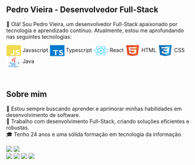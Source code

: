 ## Pedro Vieira - Desenvolvedor Full-Stack
👋 Olá! Sou Pedro Vieira, um desenvolvedor Full-Stack apaixonado por tecnologia e aprendizado contínuo. Atualmente, estou me aprofundando nas seguintes tecnologias:


  <img align="center" alt="Rafa-Js" height="30" width="40" src="https://raw.githubusercontent.com/devicons/devicon/master/icons/javascript/javascript-plain.svg"> Javascript
  <img align="center" alt="Rafa-Ts" height="30" width="40" src="https://raw.githubusercontent.com/devicons/devicon/master/icons/typescript/typescript-plain.svg"> Typescript
  <img align="center" alt="Rafa-React" height="30" width="40" src="https://raw.githubusercontent.com/devicons/devicon/master/icons/react/react-original.svg"> React
  <img align="center" alt="Rafa-HTML" height="30" width="40" src="https://raw.githubusercontent.com/devicons/devicon/master/icons/html5/html5-original.svg"> HTML
  <img align="center" alt="Rafa-CSS" height="30" width="40" src="https://raw.githubusercontent.com/devicons/devicon/master/icons/css3/css3-original.svg"> CSS
  <img align="center" alt="Rafa-Java" height="30" width="40" src="https://raw.githubusercontent.com/devicons/devicon/master/icons/java/java-original.svg"> Java
<div style="display: inline_block"><br>
</div>

## Sobre mim
<div>
  🌱 Estou sempre buscando aprender e aprimorar minhas habilidades em desenvolvimento de software.<br>
  💼 Trabalho com desenvolvimento Full-Stack, criando soluções eficientes e robustas.<br>
  🎓 Tenho 24 anos e uma sólida formação em tecnologia da informação.<br>
</div><br>


<div>
  <img height="180cm" src="https://github-readme-stats.vercel.app/api?username=pedrovieiras&show_icons=true&theme=blue-green"/>
  <img height="180cm" src="https://github-readme-stats.vercel.app/api/top-langs/?username=pedrovieiras&layout=compact&theme=blue-green"/>
</div>
 
<div> 
  <a href="https://www.instagram.com/vieira_santos00" target="_blank"><img src="https://img.shields.io/badge/-Instagram-%23E4405F?style=for-the-badge&logo=instagram&logoColor=white" target="_blank"></a>
  <a href="" target="_blank"><img src="https://img.shields.io/badge/Discord-7289DA?style=for-the-badge&logo=discord&logoColor=white" target="_blank"></a> 
  <a href = ""><img src="https://img.shields.io/badge/-Gmail-%23333?style=for-the-badge&logo=gmail&logoColor=white" target="_blank"></a>
  <a href="www.linkedin.com/in/pedrovieira0dev" target="_blank"><img src="https://img.shields.io/badge/-LinkedIn-%230077B5?style=for-the-badge&logo=linkedin&logoColor=white" target="_blank"></a> 
  
</div>
